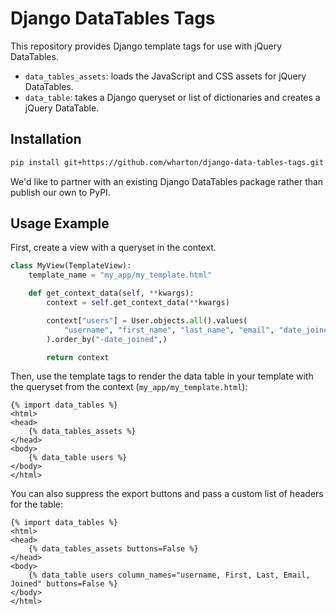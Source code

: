 # Django DataTables Tags

This repository provides Django template tags for use with jQuery DataTables.

* `data_tables_assets`: loads the JavaScript and CSS assets for jQuery DataTables.
* `data_table`: takes a Django queryset or list of dictionaries and creates a jQuery DataTable.

## Installation

```bash
pip install git+https://github.com/wharton/django-data-tables-tags.git
```

We'd like to partner with an existing Django DataTables package rather than publish our own to PyPI.

## Usage Example

First, create a view with a queryset in the context.

```python
class MyView(TemplateView):
    template_name = "my_app/my_template.html"

    def get_context_data(self, **kwargs):
        context = self.get_context_data(**kwargs)

        context["users"] = User.objects.all().values(
            "username", "first_name", "last_name", "email", "date_joined",
        ).order_by("-date_joined",)

        return context
```

Then, use the template tags to render the data table in your template with the queryset from the context (`my_app/my_template.html`):

```HTML+Django
{% import data_tables %}
<html>
<head>
    {% data_tables_assets %}
</head>
<body>
    {% data_table users %}
</body>
</html>
```

You can also suppress the export buttons and pass a custom list of headers for the table:

```HTML+Django
{% import data_tables %}
<html>
<head>
    {% data_tables_assets buttons=False %}
</head>
<body>
    {% data_table users column_names="username, First, Last, Email, Joined" buttons=False %}
</body>
</html>
```
